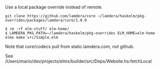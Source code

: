 Use a local package override instead of remote.

```
git clone https://github.com/lamdera/core ~/lamdera/haskelm/pkg-overrides/packages/lamdera/core/1.0.0

$ rm -rf elm-stuff/ elm-home/
$ LAMDERA_PKG_PATH=~/lamdera/haskelm/pkg-overrides ELM_HOME=elm-home elmx make src/Simple.elm
```

Note that core/codecs pull from static.lamdera.com, not github.

See /Users/mario/dev/projects/elmx/builder/src/Deps/Website.hs:fetchLocal
